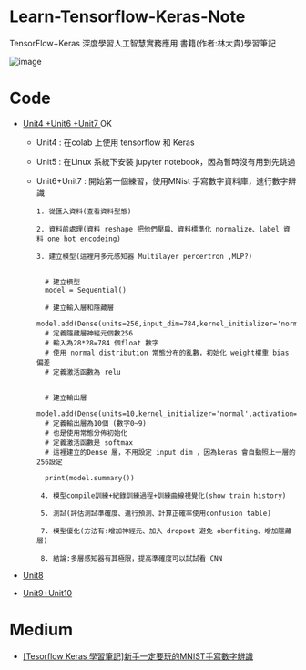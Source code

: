 # Learn-Tensorflow-Keras-Note
TensorFlow+Keras 深度學習人工智慧實務應用 書籍(作者:林大貴)學習筆記

![image](https://user-images.githubusercontent.com/55075639/100620861-e14da480-3359-11eb-9a5b-4bed09b3aa18.png)

# Code

- [Unit4 +Unit6 +Unit7 ](https://github.com/SweetornotspicyMarathon/Learn-Tensorflow-Keras-Note/blob/main/U4%2BU6%2BU7.ipynb) OK

  - Unit4 : 在colab 上使用 tensorflow 和 Keras
  
  - Unit5 : 在Linux 系統下安裝 jupyter notebook，因為暫時沒有用到先跳過
  
  - Unit6+Unit7 : 開始第一個練習，使用MNist 手寫數字資料庫，進行數字辨識
  
        1. 從匯入資料(查看資料型態)
        
        2. 資料前處理(資料 reshape 把他們壓扁、資料標準化 normalize、label 資料 one hot encodeing)
        
        3. 建立模型(這裡用多元感知器 Multilayer percertron ,MLP?)
        
         
          # 建立模型
          model = Sequential()

          # 建立輸入層和隱藏層
          model.add(Dense(units=256,input_dim=784,kernel_initializer='normal',activation='relu'))
          # 定義隱藏層神經元個數256
          # 輸入為28*28=784 個float 數字
          # 使用 normal distribution 常態分布的亂數，初始化 weight權重 bias 偏差
          # 定義激活函數為 relu


          # 建立輸出層
          model.add(Dense(units=10,kernel_initializer='normal',activation='softmax'))
          # 定義輸出層為10個 (數字0~9)
          # 也是使用常態分佈初始化
          # 定義激活函數是 softmax
          # 這裡建立的Dense 層，不用設定 input dim ，因為keras 會自動照上一層的256設定

          print(model.summary())
                  
         4. 模型compile訓練+紀錄訓練過程+訓練曲線視覺化(show train history)
         
         5. 測試(評估測試準確度、進行預測、計算正確率使用confusion table)
         
         7. 模型優化(方法有:增加神經元、加入 dropout 避免 oberfiting、增加隱藏層)
         
         8. 結論:多層感知器有其極限，提高準確度可以試試看 CNN

- [Unit8](https://github.com/SYkkk55/Learn-Tensorflow-Keras-Note/blob/main/U8.ipynb) 

- [Unit9+Unit10](https://github.com/SYkkk55/Learn-Tensorflow-Keras-Note/blob/main/U9%2BU10.ipynb) 

# Medium 
- [[Tesorflow Keras 學習筆記]新手一定要玩的MNIST手寫數字辨識](https://sweetornotspicymarathon.medium.com/tesorflow-keras-%E5%AD%B8%E7%BF%92%E7%AD%86%E8%A8%98-%E6%96%B0%E6%89%8B%E4%B8%80%E5%AE%9A%E8%A6%81%E7%8E%A9%E7%9A%84mnist%E6%89%8B%E5%AF%AB%E6%95%B8%E5%AD%97%E8%BE%A8%E8%AD%98-9327366cc838) 

